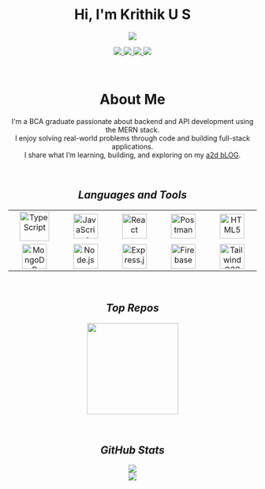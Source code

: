 <h1 align="center">Hi, I'm Krithik U S</h1>

<p align="center">
  <img src="https://readme-typing-svg.herokuapp.com?font=Inter&size=20&duration=3000&pause=1000&center=true&vCenter=true&width=500&lines=BCA+Graduate;MERN+Stack+Enthusiast;Backend+%26+API+Developer;AI+%7C+ML+Beginner" />
</p>

<p align="center">
  <a href="mailto:krithikus2004@gmail.com">
    <img src="https://img.shields.io/badge/Gmail-D14836?style=for-the-badge&logo=gmail&logoColor=white" />
  </a>
  <a href="https://www.linkedin.com/in/krithik-u-s-a545a4326">
    <img src="https://img.shields.io/badge/LinkedIn-0A66C2?style=for-the-badge&logo=linkedin&logoColor=white" />
  </a>
  <a href="https://krithik.onrender.com/">
    <img src="https://img.shields.io/badge/Portfolio-111111?style=for-the-badge&logo=vercel&logoColor=white" />
  </a>
  <a href="https://github.com/KRITHIKus">
    <img src="https://img.shields.io/badge/GitHub-000000?style=for-the-badge&logo=github&logoColor=white" />
  </a>
</p>

<br>

<h1 align="center">About Me</h1>

<p align="center">
  I'm a BCA graduate passionate about backend and API development using the MERN stack.<br>
  I enjoy solving real-world problems through code and building full-stack applications.<br>
  I share what I’m learning, building, and exploring on my <a href="https://a2d-blog.onrender.com/" target="_blank">a2d bLOG</a>.
</p>

<br>

<h2 align='center'><i>Languages and Tools</i></h2>

<table align="center" width="100%">
  <tr>
    <td align="center" width="190">
      <img src="https://www.vectorlogo.zone/logos/typescriptlang/typescriptlang-icon.svg" height="60" title="TypeScript" />
    </td>
    <td align="center" width="190">
      <img src="https://www.vectorlogo.zone/logos/javascript/javascript-icon.svg" height="50" title="JavaScript" />
    </td>
    <td align="center" width="190">
      <img src="https://www.vectorlogo.zone/logos/reactjs/reactjs-icon.svg" height="50" title="React" />
    </td>
    <td align="center" width="190">
      <img src="https://www.vectorlogo.zone/logos/getpostman/getpostman-icon.svg" height="50" title="Postman" />
    </td>
    <td align="center" width="190">
      <img src="https://www.vectorlogo.zone/logos/w3_html5/w3_html5-icon.svg" height="50" title="HTML5" />
    </td>
  </tr>
  <tr>
    <td align="center" width="190">
      <img src="https://www.vectorlogo.zone/logos/mongodb/mongodb-icon.svg" height="50" title="MongoDB" />
    </td>
    <td align="center" width="190">
      <img src="https://www.vectorlogo.zone/logos/nodejs/nodejs-icon.svg" height="50" title="Node.js" />
    </td>
    <td align="center" width="190">
      <img src="https://www.vectorlogo.zone/logos/expressjs/expressjs-icon.svg" height="50" title="Express.js" />
    </td>
    <td align="center" width="190">
      <img src="https://www.vectorlogo.zone/logos/firebase/firebase-icon.svg" height="50" title="Firebase" />
    </td>
    <td align="center" width="190">
      <img src="https://www.vectorlogo.zone/logos/tailwindcss/tailwindcss-icon.svg" height="50" title="Tailwind CSS" />
    </td>
  </tr>
</table>





<br>

<h2 align='center'><i>Top Repos</i></h2>

<p align="center">
  <a href="https://github.com/KRITHIKus/safelink">
    <img src="https://github-readme-stats.vercel.app/api/pin/?username=KRITHIKus&repo=safelink&theme=radical&hide_border=true" height="185" />
  </a>
</p>


<br>

<h2 align='center'><i>GitHub Stats</i></h2>

<p align="center">
  <img src="https://github-readme-stats.vercel.app/api?username=KRITHIKus&show_icons=true&theme=radical&hide_border=false" />
  <br>
  <img src="https://github-readme-streak-stats.herokuapp.com?user=KRITHIKus&theme=radical&hide_border=false" />
</p>
